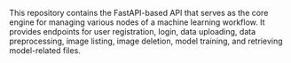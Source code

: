 This repository contains the FastAPI-based API that serves as the core engine for managing various nodes of a machine learning workflow.
It provides endpoints for user registration, login, data uploading, data preprocessing, image listing, image deletion, model training, and retrieving model-related files.
